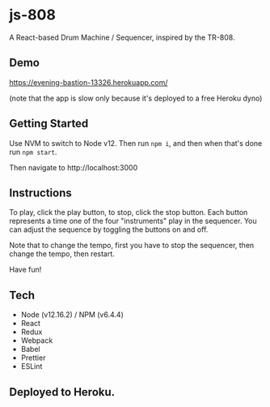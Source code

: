 # js-808

A React-based Drum Machine / Sequencer, inspired by the TR-808.

## Demo

https://evening-bastion-13326.herokuapp.com/

(note that the app is slow only because it's deployed to a free Heroku dyno)

## Getting Started

Use NVM to switch to Node v12. Then run `npm i`, and then when that's done run `npm start`.

Then navigate to http://localhost:3000

## Instructions

To play, click the play button, to stop, click the stop button.
Each button represents a time one of the four "instruments" play in the sequencer. You can adjust the sequence by toggling the buttons on and off.

Note that to change the tempo, first you have to stop the sequencer, then change the tempo, then restart.

Have fun!

## Tech

- Node (v12.16.2) / NPM (v6.4.4)
- React
- Redux
- Webpack
- Babel
- Prettier
- ESLint

## Deployed to Heroku.

